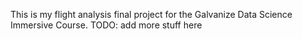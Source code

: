 This is my flight analysis final project for the Galvanize Data Science Immersive
Course.
TODO: add more stuff here
